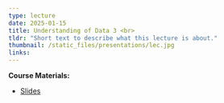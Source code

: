 ```yaml
---
type: lecture
date: 2025-01-15
title: Understanding of Data 3 <br> 
tldr: "Short text to describe what this lecture is about."
thumbnail: /static_files/presentations/lec.jpg
links: 
---
```

**Course Materials:**
- [Slides](https://ml-graph.github.io/winter-2025/static_files/presentations/slides/UnderstandingData2.pdf)
